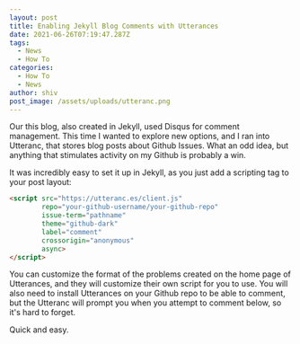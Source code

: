 ```yaml
---
layout: post
title: Enabling Jekyll Blog Comments with Utterances
date: 2021-06-26T07:19:47.287Z
tags:
  - News
  - How To
categories:
  - How To
  - News
author: shiv
post_image: /assets/uploads/utteranc.png
---
```

Our this blog, also created in Jekyll, used Disqus for comment management. This time I wanted to explore new options, and I ran into Utteranc, that stores blog posts about Github Issues. What an odd idea, but anything that stimulates activity on my Github is probably a win.

It was incredibly easy to set it up in Jekyll, as you just add a scripting tag to your post layout:

```html
<script src="https://utteranc.es/client.js"
        repo="your-github-username/your-github-repo" 
        issue-term="pathname"
        theme="github-dark"
        label="comment"
        crossorigin="anonymous"
        async>
</script>
```

You can customize the format of the problems created on the home page of Utterances, and they will customize their own script for you to use. You will also need to install Utterances on your Github repo to be able to comment, but the Utteranc will prompt you when you attempt to comment below, so it's hard to forget.

Quick and easy.